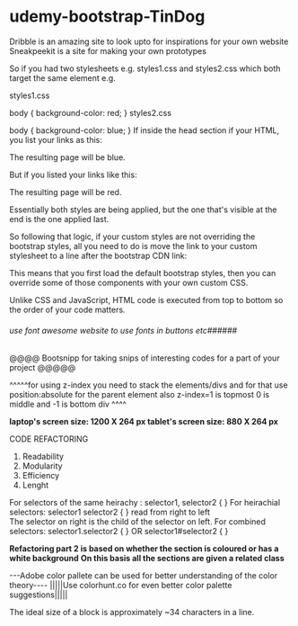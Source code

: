 # udemy-bootstrap-TinDog
Dribble is an amazing site to look upto for inspirations for your own website
Sneakpeekit is a site for making your own prototypes


So if you had two stylesheets e.g. styles1.css and styles2.css which both target the same element e.g.

styles1.css

body {
background-color: red;
}
styles2.css

body {
background-color: blue;
}
If inside the head section if your HTML, you list your links as this:

<link rel="stylesheet" href="styles1.css">
<link rel="stylesheet" href="styles2.css">
The resulting page will be blue.

But if you listed your links like this:

<link rel="stylesheet" href="styles2.css">
<link rel="stylesheet" href="styles1.css">
The resulting page will be red.

Essentially both styles are being applied, but the one that's visible at the end is the one applied last.



So following that logic, if your custom styles are not overriding the bootstrap styles, all you need to do is move the link to your custom stylesheet to a line after the bootstrap CDN link:

<link href="https://stackpath.bootstrapcdn.com/bootstrap/4.1.3/css/bootstrap.min.css" rel="stylesheet">
<link rel="stylesheet" href="css/styles.css">
This means that you first load the default bootstrap styles, then you can override some of those components with your own custom CSS.

Unlike CSS and JavaScript, HTML code is executed from top to bottom so the order of your code matters.

###### use font awesome website to use fonts in buttons etc######

@@@@ Bootsnipp for taking snips of interesting codes for a part of your project @@@@@

^^^^^for using z-index you need to stack the elements/divs and for that use position:absolute for the parent element
also z-index=1 is topmost 0 is middle and -1 is bottom div ^^^^

**laptop's screen size: 1200 X 264 px tablet's screen size: 880 X 264 px**

CODE REFACTORING
1. Readability
2. Modularity
3. Efficiency
4. Lenght

For selectors of the same heirachy : selector1, selector2 {  } 
For heirachial selectors: selector1 selector2 {  } read from right to left  
The selector on right is the child of the selector on left.
For combined selectors: selector1.selector2 {  } OR selector1#selector2 {  }


**Refactoring part 2 is based on whether the section is coloured or has a white background**
**On this basis all the sections are given a related class**

---Adobe color pallete can be used for better understanding of the color theory----
|||||Use colorhunt.co for even better color palette suggestions|||||

The ideal size of a block is approximately ~34 characters in a line.
